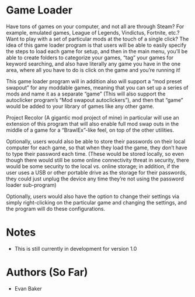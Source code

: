 # Game Loader
Have tons of games on your computer, and not all are through Steam? For example, emulated games, League of Legends, Vindictus, Fortnite, etc.? Want to play with a set of particular mods at the touch of a single click? The idea of this game loader program is that users will be able to easily specify the steps to load each game for setup, and then in the main menu, you’ll be able to create folders to categorize your games, “tag” your games for keyword searching, and also have literally any game you have in the one area, where all you have to do is click on the game and you’re running it!

This game loader program will in addition also will support a “mod preset swapout” for any moddable games, meaning that you can set up a series of mods and name it as a separate “game” (This will also support the autoclicker program’s “Mod swapout autoclickers”), and then that “game” would be added to your library of games like any other game.

Project Recolor (A gigantic mod project of mine) in particular will use an extension of this program that will also enable full mod swap outs in the middle of a game for a “BrawlEx”-like feel, on top of the other utilities.

Optionally, users would also be able to store their passwords on their local computer for each game, so that when they load the game, they don’t have to type their password each time. (These would be stored locally, so even though there would still be some online connectivity threat in security, there would be some security to the local vs. online storage; in addition, if the user uses a USB or other portable drive as the storage for their passwords, they could just unplug the device any time they’re not using the password loader sub-program)

Optionally, users would also have the option to change their settings via simply right-clicking on the particular game and changing the settings, and the program will do these configurations. 


# Notes
- This is still currently in development for version 1.0

# Authors (So Far)
- Evan Baker

